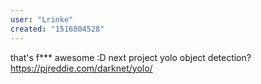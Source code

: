 ```yaml
---
user: "Lrinke"
created: "1516804528"
---
```


that's f*** awesome :D
next project yolo object detection?
https://pjreddie.com/darknet/yolo/

